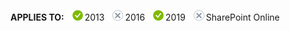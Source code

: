 <Token>**APPLIES TO:** ![yes](../media/yes.png)2013 ![no](../media/no.png)2016 ![yes](../media/yes.png)2019 ![no](../media/no.png)SharePoint Online </Token>
